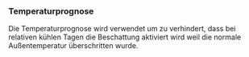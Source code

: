 ﻿### Temperaturprognose

Die Temperaturprognose wird verwendet um zu verhindert, dass bei relativen kühlen Tagen die Beschattung aktiviert wird weil die normale Außentemperatur überschritten wurde.

